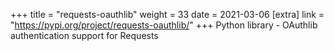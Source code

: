 +++
title = "requests-oauthlib"
weight = 33
date = 2021-03-06
[extra]
link = "https://pypi.org/project/requests-oauthlib/"
+++
Python library - OAuthlib authentication support for Requests

